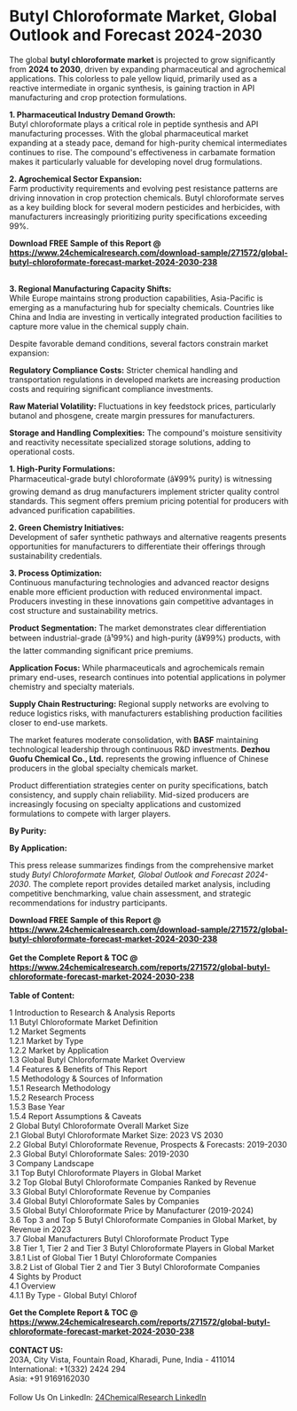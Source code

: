 <h1>Butyl Chloroformate Market, Global Outlook and Forecast 2024-2030</h1><p>The global <strong>butyl chloroformate market</strong> is projected to grow significantly from <strong>2024 to 2030</strong>, driven by expanding pharmaceutical and agrochemical applications. This colorless to pale yellow liquid, primarily used as a reactive intermediate in organic synthesis, is gaining traction in API manufacturing and crop protection formulations.</p><p><strong>1. Pharmaceutical Industry Demand Growth:</strong><br>
Butyl chloroformate plays a critical role in peptide synthesis and API manufacturing processes. With the global pharmaceutical market expanding at a steady pace, demand for high-purity chemical intermediates continues to rise. The compound's effectiveness in carbamate formation makes it particularly valuable for developing novel drug formulations.</p><p><strong>2. Agrochemical Sector Expansion:</strong><br>
Farm productivity requirements and evolving pest resistance patterns are driving innovation in crop protection chemicals. Butyl chloroformate serves as a key building block for several modern pesticides and herbicides, with manufacturers increasingly prioritizing purity specifications exceeding 99%.</p><div><b>Download FREE Sample of this Report @ 
            <a href="https://www.24chemicalresearch.com/download-sample/271572/global-butyl-chloroformate-forecast-market-2024-2030-238">
            https://www.24chemicalresearch.com/download-sample/271572/global-butyl-chloroformate-forecast-market-2024-2030-238</a></b></div><br><p><strong>3. Regional Manufacturing Capacity Shifts:</strong><br>
While Europe maintains strong production capabilities, Asia-Pacific is emerging as a manufacturing hub for specialty chemicals. Countries like China and India are investing in vertically integrated production facilities to capture more value in the chemical supply chain.</p><p>Despite favorable demand conditions, several factors constrain market expansion:</p><p><strong>Regulatory Compliance Costs:</strong> Stricter chemical handling and transportation regulations in developed markets are increasing production costs and requiring significant compliance investments.</p><p><strong>Raw Material Volatility:</strong> Fluctuations in key feedstock prices, particularly butanol and phosgene, create margin pressures for manufacturers.</p><p><strong>Storage and Handling Complexities:</strong> The compound's moisture sensitivity and reactivity necessitate specialized storage solutions, adding to operational costs.</p><p><strong>1. High-Purity Formulations:</strong><br>
Pharmaceutical-grade butyl chloroformate (â¥99% purity) is witnessing growing demand as drug manufacturers implement stricter quality control standards. This segment offers premium pricing potential for producers with advanced purification capabilities.</p><p><strong>2. Green Chemistry Initiatives:</strong><br>
Development of safer synthetic pathways and alternative reagents presents opportunities for manufacturers to differentiate their offerings through sustainability credentials.</p><p><strong>3. Process Optimization:</strong><br>
Continuous manufacturing technologies and advanced reactor designs enable more efficient production with reduced environmental impact. Producers investing in these innovations gain competitive advantages in cost structure and sustainability metrics.</p><p><strong>Product Segmentation:</strong> The market demonstrates clear differentiation between industrial-grade (â¹99%) and high-purity (â¥99%) products, with the latter commanding significant price premiums.</p><p><strong>Application Focus:</strong> While pharmaceuticals and agrochemicals remain primary end-uses, research continues into potential applications in polymer chemistry and specialty materials.</p><p><strong>Supply Chain Restructuring:</strong> Regional supply networks are evolving to reduce logistics risks, with manufacturers establishing production facilities closer to end-use markets.</p><p>The market features moderate consolidation, with <strong>BASF</strong> maintaining technological leadership through continuous R&amp;D investments. <strong>Dezhou Guofu Chemical Co., Ltd.</strong> represents the growing influence of Chinese producers in the global specialty chemicals market.</p><p>Product differentiation strategies center on purity specifications, batch consistency, and supply chain reliability. Mid-sized producers are increasingly focusing on specialty applications and customized formulations to compete with larger players.</p><p><strong>By Purity:</strong></p><p><strong>By Application:</strong></p><p>This press release summarizes findings from the comprehensive market study <em>Butyl Chloroformate Market, Global Outlook and Forecast 2024-2030</em>. The complete report provides detailed market analysis, including competitive benchmarking, value chain assessment, and strategic recommendations for industry participants.</p><div><b>Download FREE Sample of this Report @ 
            <a href="https://www.24chemicalresearch.com/download-sample/271572/global-butyl-chloroformate-forecast-market-2024-2030-238">
            https://www.24chemicalresearch.com/download-sample/271572/global-butyl-chloroformate-forecast-market-2024-2030-238</a></b></div><br><div><b>Get the Complete Report & TOC @ 
            <a href="https://www.24chemicalresearch.com/reports/271572/global-butyl-chloroformate-forecast-market-2024-2030-238">
            https://www.24chemicalresearch.com/reports/271572/global-butyl-chloroformate-forecast-market-2024-2030-238</a></b></div><br>
            <b>Table of Content:</b><p>1 Introduction to Research & Analysis Reports<br />
    1.1 Butyl Chloroformate Market Definition<br />
    1.2 Market Segments<br />
        1.2.1 Market by Type<br />
        1.2.2 Market by Application<br />
    1.3 Global Butyl Chloroformate Market Overview<br />
    1.4 Features & Benefits of This Report<br />
    1.5 Methodology & Sources of Information<br />
        1.5.1 Research Methodology<br />
        1.5.2 Research Process<br />
        1.5.3 Base Year<br />
        1.5.4 Report Assumptions & Caveats<br />
2 Global Butyl Chloroformate Overall Market Size<br />
    2.1 Global Butyl Chloroformate Market Size: 2023 VS 2030<br />
    2.2 Global Butyl Chloroformate Revenue, Prospects & Forecasts: 2019-2030<br />
    2.3 Global Butyl Chloroformate Sales: 2019-2030<br />
3 Company Landscape<br />
    3.1 Top Butyl Chloroformate Players in Global Market<br />
    3.2 Top Global Butyl Chloroformate Companies Ranked by Revenue<br />
    3.3 Global Butyl Chloroformate Revenue by Companies<br />
    3.4 Global Butyl Chloroformate Sales by Companies<br />
    3.5 Global Butyl Chloroformate Price by Manufacturer (2019-2024)<br />
    3.6 Top 3 and Top 5 Butyl Chloroformate Companies in Global Market, by Revenue in 2023<br />
    3.7 Global Manufacturers Butyl Chloroformate Product Type<br />
    3.8 Tier 1, Tier 2 and Tier 3 Butyl Chloroformate Players in Global Market<br />
        3.8.1 List of Global Tier 1 Butyl Chloroformate Companies<br />
        3.8.2 List of Global Tier 2 and Tier 3 Butyl Chloroformate Companies<br />
4 Sights by Product<br />
    4.1 Overview<br />
        4.1.1 By Type - Global Butyl Chlorof</p><div><b>Get the Complete Report & TOC @ 
            <a href="https://www.24chemicalresearch.com/reports/271572/global-butyl-chloroformate-forecast-market-2024-2030-238">
            https://www.24chemicalresearch.com/reports/271572/global-butyl-chloroformate-forecast-market-2024-2030-238</a></b></div><br><b>CONTACT US:</b><br>
            203A, City Vista, Fountain Road, Kharadi, Pune, India - 411014<br>
            International: +1(332) 2424 294<br>
            Asia: +91 9169162030 <br><br>
            Follow Us On LinkedIn: <a href="https://www.linkedin.com/company/24chemicalresearch/">24ChemicalResearch LinkedIn</a>